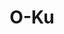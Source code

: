 ---
layout: place
title: "O-Ku"
permalink: /district-of-columbia/washington/o-ku.html
stateAbbr: DC
stateName: District of Columbia
cityName: Washington
seo:
  name: "O-Ku"
  type: Restaurant
  links: https://www.o-kusushi.com/location/o-ku-washington-dc/?y_source=1_ODE4NDQwNTctNzE1LWxvY2F0aW9uLndlYnNpdGU%3D
description: "A menu focused on Japanese robata-style dishes & sushi in an elevated setting with modernist decor. O-Ku serves delicious sushi in Washington, District of Columbia. Try fresh Japanese dishes for a great dining experience. Available for takeout, delivery, and dinner."
place_id: ChIJVzXSswW5t4kRVrNbXqA_Vnw
photos:
  - >-
    AUy1YQ2EIwiZD6waWdD2oiVCooewmsYfthcmowFtpLDPni3kTrHQYl7JBf31mD75qYN3J92laIrdkazNThoDXUiacPSGSnL25LC-Q9Py1I3B9o3COJkzYdyWR8bZtYkXOUc0rQ7vedgRS9afFaME2a3Rdb1fjrV0-ZPibe5yoCVlUD4Jpc-m_LDx2cI57eHD6XDZ4-9UrfnKHq9MSTNSJcRRPZkQXdRmgQLVaJO6IQquNergh0x03Ba5L6NrguissktBaFR_01Osw7mFNwveX0U1wil58J-g_yPMVFSNM-dgOqwkWQ
  - >-
    AUy1YQ2U-3SSLlRhx8MnyLniE5NJk5DqIKDlL2QF8q6aBZQkfPKA60cfNelfHO2IyEQGdJfcVvFDCZVBoAc7pxIkW-_SmJJLWoMfFPdQEARWbmH2hlmX2wg1AgkUHW7TqTHVS_y8_3HDHi5BNTSQE4nIlNGbkas7H352lRSsIhYrFPevgxhhoSKtZcBZv_EgHsGnseSui9eRlpGVTVktWp-uCMCz0NFp2Nfbfva6P9QycSCOZGrpAmjcSIfyrdtjmNWzmTOE4k6GlpLpnkNBS6olfPx8upJNrLtP_qnhR1TIGCkpAg
  - >-
    AUy1YQ3YaKY2hBcz06ebGlT3kjrOcRYcg4t9FxH1EBXa48XN42CGLaPyVx1Q1QFAxwqqKz-OH4Vor2oUOhpT77KyLDNYLrQgNoMDQAosPnPsxuZSzrTtHbFvJzFf-uXhRUcb1bCL2zlqmTsIFr5AIUhWb3et1KZxHD9YjR1UPTUb8UFATcawDaJb7T-fZmrZ8NtBYEK6L6bZD5S42C2xIBzDfzBgIKxUALA7fHcODvWAAtzw0DxjgbtnleHZwoY7W8TQTT5SNxBufryiOfolpfY6I1KhofJ_MSG3fNv_7tjPWTzXC7lcioOs_gCAQA5fA1QUTiDmLldF3GGtDF2jJ04rBDrMAHBqbxQdQYzpQof1-6Z3M4VrGwzOviIjJHlqGc28IoKRb9LcIt_RXqBq6isdubdwnO88PCz4FPPm12iszWJ4rcFa
  - >-
    AUy1YQ3k0pgCV-bPRDVIqBFTriGAtMOBQwK0h7wkOSvF3a74RFmkzVRHiByL23bpHvKfUwm_TwLWSxRoT8GdKhSK_UOq9r8wZp19UEQI9UFlDhwH4NxyMQeGWjsRLb6wMnl1C1hClUGnCcx6ReNIAAJgIpSQcyo3DqSSfrD9SLqccJGYcqhzHND_nkDjZL9vgItUl1vfIZylLYH33AamuSOIqBIwtHtxPw4r0NI59rXPw32dhVX0Q0bAiPmf6Az0CB-piqdo8ho_BFKw5qHsb691gFU_2Bz9AffMsfkQLY8or9DrkA
  - >-
    AUy1YQ0B6fyFZtP4SfQggq-VUo6fw2qMCwa4qaWu2Zw2I3F94qSw7E3kPcC0tEjNaOtgtOg8meW8Bh83UOPcgQ00kcZ7CeOuIYoLO-pALJW0LuaI-aL2xtJG5CZ6CifhbukI8qThq6a33CE5JT829PPHogYbIf3tL09zp8Cxq36ICxE8zavhfgu8dRM9vCkvQzDLSrNvZnKTOT5Te53Y4bXGjRrM2CxsmCtVDk3XVvwEUeq_4ugpO0bOg4zthyT9VwQ8WrNuWvXTvRj28S6aLmTbEPZ-EeJNIzJ0JHl2HHGk-OWqkppNrIsxU99E7e0WWHQLnxiPetYFfw2-L6atoEeSMLXQS4MN_17fTjbRPNv0YiNvEE0ZEjNOa0awCyE_x2f-pZQ1bpXnaZbc6g_dj3bi1kRi7qURjnNnc3kAQ-_-FZOnzg
  - >-
    AUy1YQ33G0ulAFucSaGeB653-pR_SJb8dsxalml0Kn2LuH4EIOx170NeT7-GYw48JGRc2KBG5dsa8dZuwxWp6J2Oy0qnCPlHXsgqnNrMN1OArK8l-KT4Inw_VQ7shH1ElZZKOOx255eCDxxNlmyc1GoNXCEqqd6XD5QxBoEWVH-_EVNZ8WTxQVo0tKkN2xLaZI5bDbwFEIQx_oyjC-3ZEUhpg5Pn8y4991Na2wT-l6QbUbaTN6Sew9gMnWVOnqdQz1s-QkjBeWd7JEBAFZzH8T7veiIUu_Tq9GTwAy4QXWOYZWhBF7r-3pywLteli0igvdmn6OCooEm7UOfu41Eu-c25PCgwlepLOh7rtRfStvXBT3BdPh06XdRQKjxAnyznjjNtE2xFQ2MNevHXFqrJMuYZ3WjZIrmqf-4bB148xWlu6d7bNtpv
  - >-
    AUy1YQ0WXIGn7p0j-WYYHUGJ2JRwt_kv-2-93MMdnb-BAyRQKXF1Mzuavr9Mcd0OHkUPyD-Xbg_0QMryj4_IgOPdiHeDb-h_fII0vvA8rwUn7O8vX99VhvzPyMbkEn6kIl1ktTog1LUcM6amAOWatgqVOgQzU6XZv6zWKSJxY9cV-gC8C6ViLzcmgl5_UDtRz43h-HbZyublN_nodBbZVMBMG0UxlOs4AvXdh7hIHBTcBVn9iq3UJ7uOuRPPdqdtq0VfRL0bYkLrNV70zpxKeUPWRzhLn7ws7ImMyRZUUD-Z5Z_3dBr7x_RkHGOMsRnsiDwP32QVQsngTbH-wxIAiEL1xv_2B495LoBEt8448XaEqyphCBZgp-cpgTMMZ9rw4iJ3-i70xGxGlm33rSsA8THswgRaulTv-UtbRc8oeyIR41wDfg
  - >-
    AUy1YQ3gKhJMdEkcdxhA00EgvbRgA-uSit3X46INwymsSyuroCQtUwiAiqLhw3pqkHjOs0Pde3J20OU1Bt_YOKtVVdk2SziOtomNACjgXhDuZKcTw1LrXkrG_yle0sTpaboLU2Va0GCVsU1_uvLf1-eW399bvW5naMgtgeO1Ce9pXvVW_ES9P016auO4mUVlw-lWpvd1p6T4gsLWTlVGoTfmyMkzRCK7Ao4KUeSN7CNlfHAARcV18iRNV1Cp63lkzVChiUw8bG2-ZGObZdxEk3cg_B9HNtegz2n0iRA64yReK3ajTJbDEWDthMCx1Xgkrxf-as7EXrWQxCBSRSpB1vnuQhsm6L4Ka9TlgidPlPxqt2ESje1T6Yc5ZV9vgylHtXMF_ywKw6Fc67XaTQHTpmdy023C6ymyUP_B_Pxu8HARqdTlAF-P
  - >-
    AUy1YQ2Ep6TJevelQgsWf6549pUfHgowVd1xind92BdLue__RoJ0c5AOInkz0rmMMpnap26dSSW3QE3VkA5W_NNQxnM53Hk7OI-u11s-pVJMJaHL-Osd2EMF8OXMdgPwQ766l9jgIWU1Qc3rHNGXKKyVKnGac-KP3lITq779878ujBdBYINghtBwTCEQXWwIWypWYrtkZugeVEJ90VzhEOK_JZx2vCOGEM1RPUGvGaW5foFhfkAmLFbflnJqLGzn4TxoPxNjHjTKRF7QDOBBwSP7PiW8rOjXRIN00u05dhDjFG6bfJZ4XTXMMgM2HE8DVW6szQLeitaGW6e-Wh8S80zBpT8gI2hHBukpW7ywap70bWzzaGheIE9993M_WcDPOWjKzafNT8qHdQuFkq-q_017K08CAOs0BrUU9Qds29gisWZtzA
  - >-
    AUy1YQ1i-Axz3hzTN4T14YJ5rHCFM8-dE7NMSUsAIC1S5AGjTf7lQnxgrMjXgNmx6rDC_o3kMiYqA2QmhDh4T-GHLrpI2E6UhOCulgB9PnlQYJd3VRa8kyKzZtWh2gx_lg2Fs4lmq9VQgOp7lnIee99Oc3Jrwonx1pJdb1LaSAY9xkgHIYeONh4Jss4TRuspAhTGcakuGZrHE5AYfHOnTv6LGiydcdORsYr3ND7G810OmnIkZdwYGLBH5zyjAtmf6GH2A6rH05ghydAO7PcCfI7x8Fj594IxtWbon0O6gd9vrGDy79RtxMUtPvIWEOAeIkYClf_SFzxMW-dmex0hsYfgoupuX5gjX85Iberkzo46qhaHKtNN0NxTiYUlw4bjNUveFTqFKoOXJxXA5f8Gj-A14o6GM6o6O8-ltB8lBY2kuU79tA
address: 1274 5th St NE, Washington, DC 20002, USA
street: 1274 5th St NE
city: Washington
state: DC
zip: '20002'
country: USA
neighborhood: Northeast Washington
latitude: '38.908241'
longitude: '-76.998704'
accessibility_options:
  wheelchairAccessibleEntrance: true
  wheelchairAccessibleRestroom: true
  wheelchairAccessibleSeating: true
business_status: OPERATIONAL
name: O-Ku
google_maps_links:
  directionsUri: >-
    https://www.google.com/maps/dir//''/data=!4m7!4m6!1m1!4e2!1m2!1m1!1s0x89b7b905b3d23557:0x7c563fa05e5bb356!3e0
  placeUri: https://maps.google.com/?cid=8959418466710565718
  writeAReviewUri: >-
    https://www.google.com/maps/place//data=!4m3!3m2!1s0x89b7b905b3d23557:0x7c563fa05e5bb356!12e1
  reviewsUri: >-
    https://www.google.com/maps/place//data=!4m4!3m3!1s0x89b7b905b3d23557:0x7c563fa05e5bb356!9m1!1b1
  photosUri: >-
    https://www.google.com/maps/place//data=!4m3!3m2!1s0x89b7b905b3d23557:0x7c563fa05e5bb356!10e5
primary_type: Japanese Restaurant
opening_hours:
  regular: null
  current: null
secondary_opening_hours:
  regular:
    weekdayDescriptions: null
    type: null
  current:
    weekdayDescriptions: null
    type: null
phone: (202) 888-8790
price_level: PRICE_LEVEL_MODERATE
price_range: $50 &mdash; 100
rating: '4.6'
rating_count: 880
website: >-
  https://www.o-kusushi.com/location/o-ku-washington-dc/?y_source=1_ODE4NDQwNTctNzE1LWxvY2F0aW9uLndlYnNpdGU%3D
reviews:
  - ChdDSUhNMG9nS0VJQ0FnTUNRemUtMDNBRRAB
  - ChdDSUhNMG9nS0VJQ0FnSUQzbEliNXhnRRAB
  - ChZDSUhNMG9nS0VJQ0FnTURBeExTR1BBEAE
  - ChdDSUhNMG9nS0VJQ0FnSUN2NFAzS3NBRRAB
  - ChZDSUhNMG9nS0VJQ0FnSURia3Bma0pBEAE
parking_options:
  freeParkingLot: true
  freeStreetParking: true
  paidStreetParking: true
payment_options:
  acceptsCreditCards: true
  acceptsDebitCards: true
  acceptsNfc: true
allow_dogs: null
curbside_pickup: null
delivery: true
dine_in: true
good_for_children: false
good_for_groups: true
good_for_sports: false
live_music: false
menu_for_children: false
outdoor_seating: true
reservable: true
restroom: true
serves_beer: true
serves_breakfast: null
serves_brunch: false
serves_cocktails: true
serves_coffee: true
serves_dinner: true
serves_dessert: true
serves_lunch: null
serves_vegetarian_food: null
serves_wine: true
takeout: true
summary: >-
  A menu focused on Japanese robata-style dishes & sushi in an elevated setting
  with modernist decor.

---